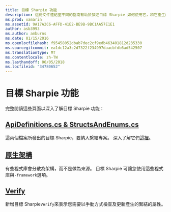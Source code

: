 ```yaml
---
title: 目標 Sharpie 功能
description: 這份文件連結至不同的指南有助於描述目標 Sharpie 如何使用它，和它產生的輸出。
ms.prod: xamarin
ms.assetid: 9A17A2C6-AFFD-41E2-BE9B-9BC1AA57E1E1
author: asb3993
ms.author: amburns
ms.date: 01/15/2016
ms.openlocfilehash: f95458052dbab7dec2cf9edb463401812d235330
ms.sourcegitcommit: ea1dc12a3c2d7322f234997daacbfdb6ad542507
ms.translationtype: MT
ms.contentlocale: zh-TW
ms.lasthandoff: 06/05/2018
ms.locfileid: "34780652"
---
```

# <a name="objective-sharpie-features"></a>目標 Sharpie 功能

完整閱讀這些頁面以深入了解目標 Sharpie 功能：

## <a name="apidefinitionscs--structsandenumscsapidefinitions-structsandenumsmd"></a>[**ApiDefinitions.cs & StructsAndEnums.cs**](apidefinitions-structsandenums.md)

這兩個檔案所發出的目標 Sharpie，要納入繫結專案。 深入了解它們[這裡](apidefinitions-structsandenums.md)。

## <a name="native-frameworksnative-frameworksmd"></a>[**原生架構**](native-frameworks.md)

有些程式庫會分散為架構，而不是做為來源。
目標 Sharpie 可讓您使用這些程式庫與`-framework`選項。

## <a name="verifyverifymd"></a>[**Verify**](verify.md)

新增目標 Sharpie`Verify`來表示您需要以手動方式檢查及更新產生的繫結的屬性。 

